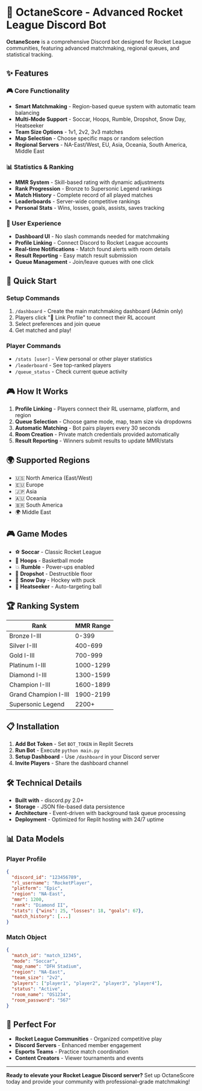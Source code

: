 
# 🚀 OctaneScore - Advanced Rocket League Discord Bot

**OctaneScore** is a comprehensive Discord bot designed for Rocket League communities, featuring advanced matchmaking, regional queues, and statistical tracking.

## ✨ Features

### 🎮 Core Functionality
- **Smart Matchmaking** - Region-based queue system with automatic team balancing
- **Multi-Mode Support** - Soccar, Hoops, Rumble, Dropshot, Snow Day, Heatseeker
- **Team Size Options** - 1v1, 2v2, 3v3 matches
- **Map Selection** - Choose specific maps or random selection
- **Regional Servers** - NA-East/West, EU, Asia, Oceania, South America, Middle East

### 📊 Statistics & Ranking
- **MMR System** - Skill-based rating with dynamic adjustments
- **Rank Progression** - Bronze to Supersonic Legend rankings
- **Match History** - Complete record of all played matches
- **Leaderboards** - Server-wide competitive rankings
- **Personal Stats** - Wins, losses, goals, assists, saves tracking

### 🎯 User Experience
- **Dashboard UI** - No slash commands needed for matchmaking
- **Profile Linking** - Connect Discord to Rocket League accounts
- **Real-time Notifications** - Match found alerts with room details
- **Result Reporting** - Easy match result submission
- **Queue Management** - Join/leave queues with one click

## 🚀 Quick Start

### Setup Commands
1. `/dashboard` - Create the main matchmaking dashboard (Admin only)
2. Players click "🔗 Link Profile" to connect their RL account
3. Select preferences and join queue
4. Get matched and play!

### Player Commands
- `/stats [user]` - View personal or other player statistics
- `/leaderboard` - See top-ranked players
- `/queue_status` - Check current queue activity

## 🎮 How It Works

1. **Profile Linking** - Players connect their RL username, platform, and region
2. **Queue Selection** - Choose game mode, map, team size via dropdowns
3. **Automatic Matching** - Bot pairs players every 30 seconds
4. **Room Creation** - Private match credentials provided automatically
5. **Result Reporting** - Winners submit results to update MMR/stats

## 🌍 Supported Regions
- 🇺🇸 North America (East/West)
- 🇪🇺 Europe  
- 🇯🇵 Asia
- 🇦🇺 Oceania
- 🇧🇷 South America
- 🌍 Middle East

## 🎮 Game Modes
- ⚽ **Soccar** - Classic Rocket League
- 🏀 **Hoops** - Basketball mode
- 💥 **Rumble** - Power-ups enabled
- 💎 **Dropshot** - Destructible floor
- 🏒 **Snow Day** - Hockey with puck
- 🎯 **Heatseeker** - Auto-targeting ball

## 🏆 Ranking System

| Rank | MMR Range |
|------|-----------|
| Bronze I-III | 0-399 |
| Silver I-III | 400-699 |
| Gold I-III | 700-999 |
| Platinum I-III | 1000-1299 |
| Diamond I-III | 1300-1599 |
| Champion I-III | 1600-1899 |
| Grand Champion I-III | 1900-2199 |
| Supersonic Legend | 2200+ |

## 📋 Installation

1. **Add Bot Token** - Set `BOT_TOKEN` in Replit Secrets
2. **Run Bot** - Execute `python main.py`
3. **Setup Dashboard** - Use `/dashboard` in your Discord server
4. **Invite Players** - Share the dashboard channel

## 🛠️ Technical Details

- **Built with** - discord.py 2.0+
- **Storage** - JSON file-based data persistence
- **Architecture** - Event-driven with background task queue processing
- **Deployment** - Optimized for Replit hosting with 24/7 uptime

## 📊 Data Models

### Player Profile
```json
{
  "discord_id": "123456789",
  "rl_username": "RocketPlayer",
  "platform": "Epic",
  "region": "NA-East", 
  "mmr": 1200,
  "rank": "Diamond II",
  "stats": {"wins": 25, "losses": 18, "goals": 67},
  "match_history": [...]
}
```

### Match Object
```json
{
  "match_id": "match_12345",
  "mode": "Soccar",
  "map_name": "DFH Stadium",
  "region": "NA-East",
  "team_size": "2v2",
  "players": ["player1", "player2", "player3", "player4"],
  "status": "Active",
  "room_name": "OS1234",
  "room_password": "567"
}
```

## 🎯 Perfect For

- **Rocket League Communities** - Organized competitive play
- **Discord Servers** - Enhanced member engagement  
- **Esports Teams** - Practice match coordination
- **Content Creators** - Viewer tournaments and events

---

**Ready to elevate your Rocket League Discord server?** Set up OctaneScore today and provide your community with professional-grade matchmaking!
